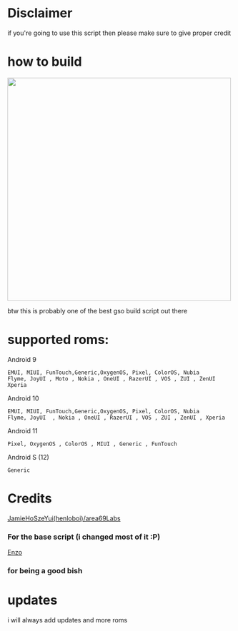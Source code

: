 # Disclaimer
if you're going to use this script then please make sure to give proper credit


# how to build
<img align='middle' src='https://ephmedia.giphy.com/13f59f5d-8956-446c-b7c6-595d2e7a0a69.gif' width='500'>


btw this is probably one of the best gso build script out there
# supported roms:

Android 9
```
EMUI, MIUI, FunTouch,Generic,OxygenOS, Pixel, ColorOS, Nubia
Flyme, JoyUI , Moto , Nokia , OneUI , RazerUI , VOS , ZUI , ZenUI
Xperia
```

Android 10
```
EMUI, MIUI, FunTouch,Generic,OxygenOS, Pixel, ColorOS, Nubia
Flyme, JoyUI  , Nokia , OneUI , RazerUI , VOS , ZUI , ZenUI , Xperia
```
Android 11
```
Pixel, OxygenOS , ColorOS , MIUI , Generic , FunTouch
```
Android S (12)
```
Generic
```

# Credits
[JamieHoSzeYui(henloboi)/area69Labs](https://github.com/JamieHoSzeYui/GSI-Automation)

### For the base script (i changed most of it :P)
[Enzo](https://github.com/yukosky)
### for being a good bish

# updates
i will always add updates and more roms 
